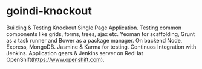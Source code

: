 # goindi-knockout
Building & Testing Knockout Single Page Application. 
Testing common components like grids, forms, trees, ajax etc. 
Yeoman for scaffolding, Grunt as a task runner and Bower as a package manager.
On backend Node, Express, MongoDB.
Jasmine & Karma for testing. 
Continuos Integration with Jenkins.
Application gears & Jenkins server on RedHat OpenShift(https://www.openshift.com).
